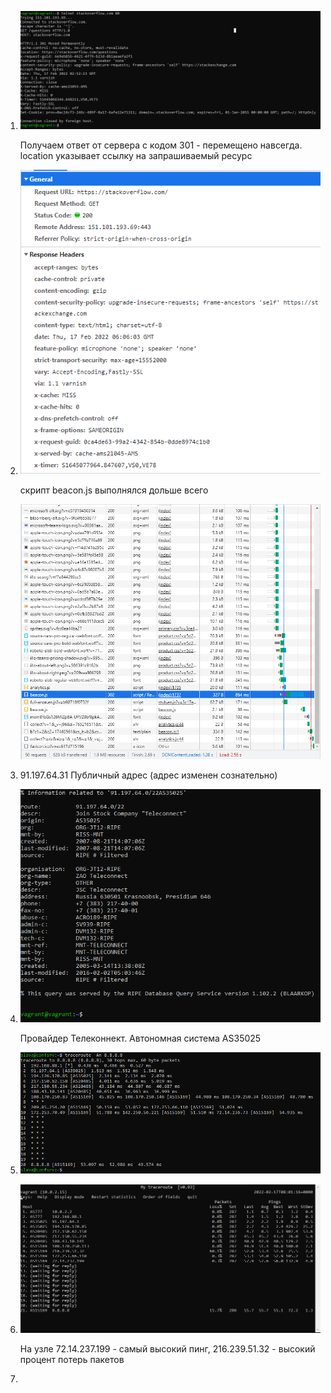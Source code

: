 1.  ![screenshot](https://github.com/gorinich666/netology.devops/blob/main/3.6.1.png?raw=true)

     Получаем ответ от сервера с кодом 301 - перемещено навсегда.
     location указывает ссылку на запрашиваемый ресурс
   
2.   ![screenshot](https://github.com/gorinich666/netology.devops/blob/main/3.6.1_headers.png?raw=true)

     скрипт beacon.js выполнялся дольше всего
     
     ![screenshot](https://github.com/gorinich666/netology.devops/blob/main/3.6.1_request.png?raw=true)

3.   91.197.64.31 Публичный адрес (адрес изменен сознательно)

4.   ![screenshot](https://github.com/gorinich666/netology.devops/blob/main/3.6.4.png?raw=true) 

     Провайдер Телеконнект. Автономная система AS35025
     
5.   ![screenshot](https://github.com/gorinich666/netology.devops/blob/main/3.6.5.png?raw=true)

6.   ![screenshot](https://github.com/gorinich666/netology.devops/blob/main/3.6.6.png?raw=true)
     
     На узле 72.14.237.199 - самый высокий пинг, 216.239.51.32 - высокий процент потерь пакетов

7.           
